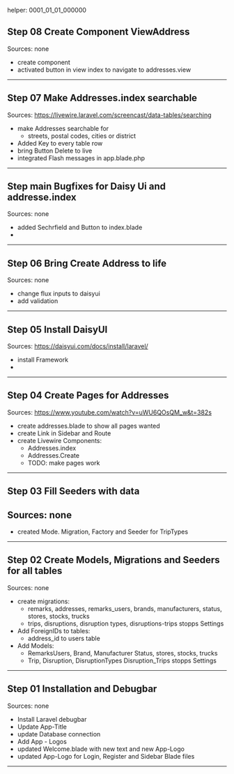 






helper: 0001_01_01_000000












## Step 08 Create Component ViewAddress
Sources: none
- create component
- activated button in view index to navigate to addresses.view
---
## Step 07 Make Addresses.index searchable 
Sources: https://livewire.laravel.com/screencast/data-tables/searching
- make Addresses searchable for
  - streets, postal codes, cities or district
- Added Key to every table row
- bring Button Delete to live
- integrated Flash messages in app.blade.php
---
## Step main Bugfixes for Daisy Ui and addresse.index
Sources: none
- added Sechrfield and Button to index.blade
- 
---
## Step 06 Bring Create Address to life
Sources: none
- change flux inputs to daisyui
- add validation
---
## Step 05 Install DaisyUI
Sources: https://daisyui.com/docs/install/laravel/
- install Framework
- 
---
## Step 04 Create Pages for Addresses
Sources: https://www.youtube.com/watch?v=uWU6QOsQM_w&t=382s
- create addresses.blade to show all pages wanted
- create Link in Sidebar and Route
- create Livewire Components:
  - Addresses.index
  - Addresses.Create
  - TODO: make pages work
---
## Step 03 Fill Seeders with data
Sources: none
- 
- created Mode. Migration, Factory and Seeder for TripTypes
---
## Step 02 Create Models, Migrations and Seeders for all tables
Sources: none
- create migrations:
  - remarks, addresses, remarks_users, brands, manufacturers, status, stores, stocks, trucks
  - trips, disruptions, disruption types, disruptions-trips stopps Settings
- Add ForeignIDs to tables:
  - address_id to users table
- Add Models:
  - RemarksUsers, Brand, Manufacturer Status, stores, stocks, trucks
  - Trip, Disruption, DisruptionTypes Disruption_Trips stopps Settings
---
## Step 01 Installation and Debugbar
Sources: none
- Install Laravel debugbar
- Update App-Title
- update Database connection
- Add App - Logos
- updated Welcome.blade with new text and new App-Logo
- updated App-Logo for Login, Register and Sidebar Blade files
---
